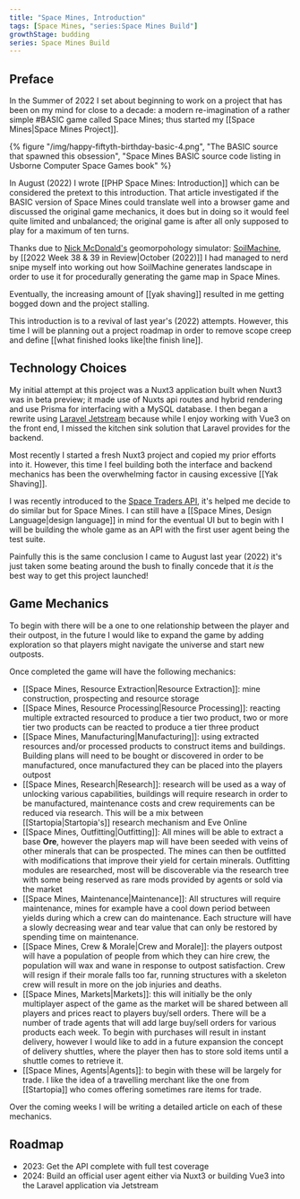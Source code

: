 ```yaml
---
title: "Space Mines, Introduction"
tags: [Space Mines, "series:Space Mines Build"]
growthStage: budding
series: Space Mines Build
---
```


## Preface

In the Summer of 2022 I set about beginning to work on a project that has been on my mind for close to a decade: a modern re-imagination of a rather simple #BASIC game called Space Mines; thus started my [[Space Mines|Space Mines Project]].

{% figure "/img/happy-fiftyth-birthday-basic-4.png", "The BASIC source that spawned this obsession", "Space Mines BASIC source code listing in Usborne Computer Space Games book" %}

In August (2022) I wrote [[PHP Space Mines: Introduction]] which can be considered the pretext to this introduction. That article investigated if the BASIC version of Space Mines could translate well into a browser game and discussed the original game mechanics, it does but in doing so it would feel quite limited and unbalanced; the original game is after all only supposed to play for a maximum of ten turns.

Thanks due to [Nick McDonald's](https://nickmcd.me) geomorpohology simulator: [SoilMachine](https://github.com/weigert/SoilMachine), by [[2022 Week 38 & 39 in Review|October (2022)]] I had managed to nerd snipe myself into working out how SoilMachine generates landscape in order to use it for procedurally generating the game map in Space Mines.

Eventually, the increasing amount of [[yak shaving]] resulted in me getting bogged down and the project stalling.

This introduction is to a revival of last year's (2022) attempts. However, this time I will be planning out a project roadmap in order to remove scope creep and define [[what finished looks like|the finish line]].

## Technology Choices
My initial attempt at this project was a Nuxt3 application built when Nuxt3 was in beta preview; it made use of Nuxts api routes and hybrid rendering and use Prisma for interfacing with a MySQL database. I then began a rewrite using [Laravel Jetstream](https://jetstream.laravel.com/) because while I enjoy working with Vue3 on the front end, I missed the kitchen sink solution that Laravel provides for the backend.

Most recently I started a fresh Nuxt3 project and copied my prior efforts into it. However, this time I feel building both the interface and backend mechanics has been the overwhelming factor in causing excessive [[Yak Shaving]].

I was recently introduced to the [Space Traders API](https://spacetraders.io/), it's helped me decide to do similar but for Space Mines. I can still have a [[Space Mines, Design Language|design language]] in mind for the eventual UI but to begin with I will be building the whole game as an API with the first user agent being the test suite.

Painfully this is the same conclusion I came to August last year (2022) it's just taken some beating around the bush to finally concede that it _is_ the best way to get this project launched!

## Game Mechanics
To begin with there will be a one to one relationship between the player and their outpost, in the future I would like to expand the game by adding exploration so that players might navigate the universe and start new outposts.

Once completed the game will have the following mechanics:

- [[Space Mines, Resource Extraction|Resource Extraction]]: mine construction, prospecting and resource storage
- [[Space Mines, Resource Processing|Resource Processing]]: reacting multiple extracted resourced to produce a tier two product, two or more tier two products can be reacted to produce a tier three product
- [[Space Mines, Manufacturing|Manufacturing]]: using extracted resources and/or processed products to construct items and buildings. Building plans will need to be bought or discovered in order to be manufactured, once manufactured they can be placed into the players outpost
- [[Space Mines, Research|Research]]: research will be used as a way of unlocking various capabilities, buildings will require research in order to be manufactured, maintenance costs and crew requirements can be reduced via research. This will be a mix between [[Startopia|Startopia's]] research mechanism and Eve Online
- [[Space Mines, Outfitting|Outfitting]]: All mines will be able to extract a base **Ore**, however the players map will have been seeded with veins of other minerals that can be prospected. The mines can then be outfitted with modifications that improve their yield for certain minerals. Outfitting modules are researched, most will be discoverable via the research tree with some being reserved as rare mods provided by agents or sold via the market
- [[Space Mines, Maintenance|Maintenance]]: All structures will require maintenance, mines for example have a cool down period between yields during which a crew can do maintenance. Each structure will have a slowly decreasing wear and tear value that can only be restored by spending time on maintenance.
- [[Space Mines, Crew & Morale|Crew and Morale]]: the players outpost will have a population of people from which they can hire crew, the population will wax and wane in response to outpost satisfaction. Crew will resign if their morale falls too far, running structures with a skeleton crew will result in more on the job injuries and deaths.
- [[Space Mines, Markets|Markets]]: this will initially be the only multiplayer aspect of the game as the market will be shared between all players and prices react to players buy/sell orders. There will be a number of trade agents that will add large buy/sell orders for various products each week. To begin with purchases will result in instant delivery, however I would like to add in a future expansion the concept of delivery shuttles, where the player then has to store sold items until a shuttle comes to retrieve it.
- [[Space Mines, Agents|Agents]]: to begin with these will be largely for trade. I like the idea of a travelling merchant like the one from [[Startopia]] who comes offering sometimes rare items for trade.

Over the coming weeks I will be writing a detailed article on each of these mechanics.

## Roadmap

- 2023: Get the API complete with full test coverage
- 2024: Build an official user agent either via Nuxt3 or building Vue3 into the Laravel application via Jetstream
